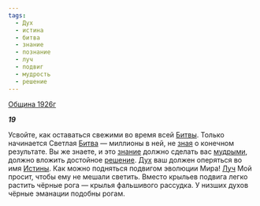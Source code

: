 ```yaml
---
tags:
  - Дух
  - истина
  - битва
  - знание
  - познание
  - луч
  - подвиг
  - мудрость
  - решение
---
```

[Община 1926г](https://127.0.0.1:4002/agni/1926)

___19___

Усвойте, как оставаться свежими во время всей [Битвы](../../../tags/#битва). Только начинается Светлая [Битва](../../../tags/#битва) — миллионы в ней, не [зная](../../../tags/#познание) о конечном результате. Вы же знаете, и это [знание](../../../tags/#знание) должно сделать вас [мудрыми](../../../tags/#мудрость), должно вложить достойное [решение](../../../tags/#решение). [Дух](../../../tags/#Дух) ваш должен оперяться во имя [Истины](../../../tags/#истина). Как можно подняться подвигом эволюции Мира! [Луч](../../../tags/#луч) Мой просит, чтобы ему не мешали светить. Вместо крыльев подвига легко растить чёрные рога — крылья фальшивого рассудка. У низших духов чёрные эманации подобны рогам.   

